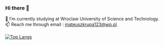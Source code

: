 ### Hi there 👋 <br /> 
🔭 I’m currently studying at Wroclaw University of Science and Technology. <br /> 
📫 Reach me through email : mateuszkrupa123@wp.pl.
<br /> <br /> 
[![Top Langs](https://github-readme-stats.vercel.app/api/top-langs/?username=MKrupa-hub&layout=compact&hide=Makefile,Cmake&theme=github_dark )](https://github.com/MKrupa-hub/github-readme-stats)

